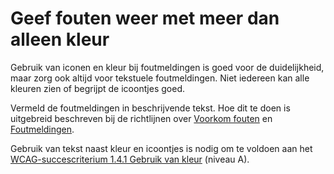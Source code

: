 <!-- @license CC0-1.0 -->

# Geef fouten weer met meer dan alleen kleur

Gebruik van iconen en kleur bij foutmeldingen is goed voor de duidelijkheid, maar zorg ook altijd voor tekstuele foutmeldingen. Niet iedereen kan alle kleuren zien of begrijpt de icoontjes goed.

Vermeld de foutmeldingen in beschrijvende tekst. Hoe dit te doen is uitgebreid beschreven bij de richtlijnen over [Voorkom fouten](/richtlijnen/formulieren/help-de-gebruiker) en [Foutmeldingen](/richtlijnen/formulieren/foutmeldingen).

Gebruik van tekst naast kleur en icoontjes is nodig om te voldoen aan het [WCAG-succescriterium 1.4.1 Gebruik van kleur](/wcag/1.4.1) (niveau A).
